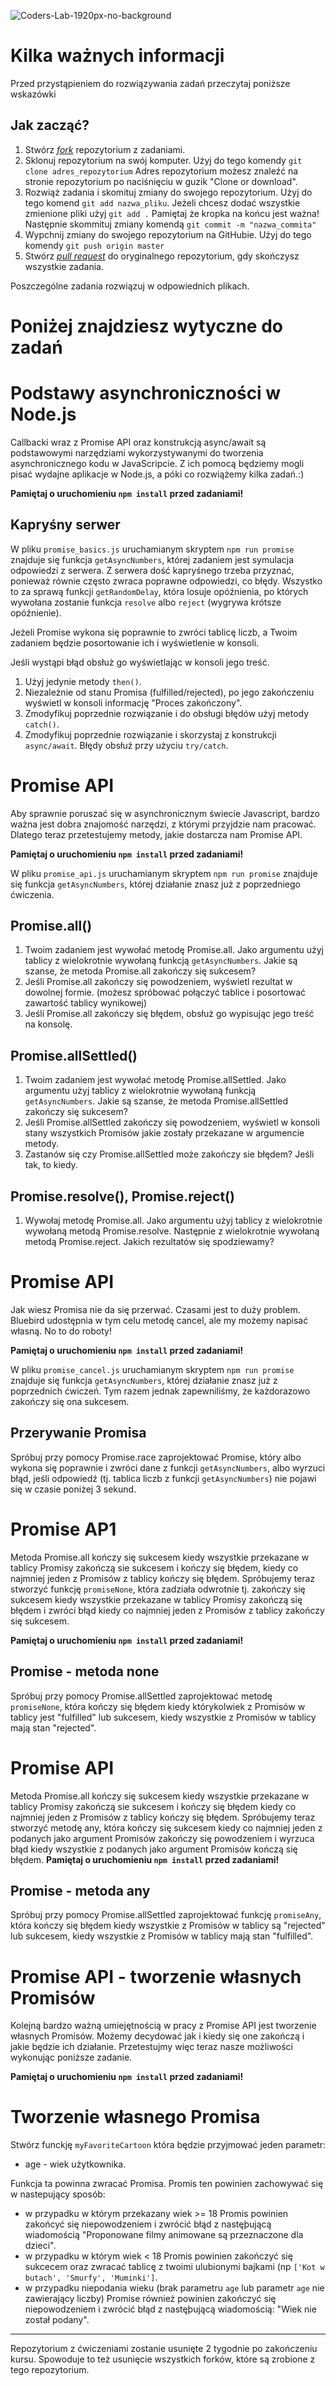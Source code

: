 ![Coders-Lab-1920px-no-background](https://user-images.githubusercontent.com/152855/73064373-5ed69780-3ea1-11ea-8a71-3d370a5e7dd8.png)

# Kilka ważnych informacji

Przed przystąpieniem do rozwiązywania zadań przeczytaj poniższe wskazówki

## Jak zacząć?

1. Stwórz [*fork*](https://guides.github.com/activities/forking/) repozytorium z zadaniami.
2. Sklonuj repozytorium na swój komputer. Użyj do tego komendy `git clone adres_repozytorium`
Adres repozytorium możesz znaleźć na stronie repozytorium po naciśnięciu w guzik "Clone or download".
3. Rozwiąż zadania i skomituj zmiany do swojego repozytorium. Użyj do tego komend `git add nazwa_pliku`.
Jeżeli chcesz dodać wszystkie zmienione pliki użyj `git add .` 
Pamiętaj że kropka na końcu jest ważna!
Następnie skommituj zmiany komendą `git commit -m "nazwa_commita"`
4. Wypchnij zmiany do swojego repozytorium na GitHubie.  Użyj do tego komendy `git push origin master`
5. Stwórz [*pull request*](https://help.github.com/articles/creating-a-pull-request) do oryginalnego repozytorium, gdy skończysz wszystkie zadania.

Poszczególne zadania rozwiązuj w odpowiednich plikach.

# Poniżej znajdziesz wytyczne do zadań

# Podstawy asynchroniczności w Node.js

Callbacki wraz z Promise API oraz konstrukcją async/await są podstawowymi narzędziami wykorzystywanymi do tworzenia asynchronicznego kodu w JavaScripcie. Z ich pomocą będziemy mogli pisać wydajne aplikacje w Node.js, a póki co rozwiążemy kilka zadań.:)

**Pamiętaj o uruchomieniu `npm install` przed zadaniami!**

## Kapryśny serwer

W pliku `promise_basics.js` uruchamianym skryptem `npm run promise` znajduje się funkcja `getAsyncNumbers`, której zadaniem jest symulacja odpowiedzi z serwera. Z serwera dość kapryśnego trzeba przyznać, ponieważ równie często zwraca poprawne odpowiedzi, co błędy. Wszystko to za sprawą funkcji `getRandomDelay`, która losuje opóźnienia, po których wywołana zostanie funkcja `resolve` albo `reject` (wygrywa krótsze opóźnienie).

Jeżeli Promise wykona się poprawnie to zwróci tablicę liczb, a Twoim zadaniem będzie posortowanie ich i wyświetlenie w konsoli.

Jeśli wystąpi błąd obsłuż go wyświetlając w konsoli jego treść.

1. Użyj jedynie metody `then()`.
2. Niezależnie od stanu Promisa (fulfilled/rejected), po jego zakończeniu wyświetl w konsoli informację "Proces zakończony".
3. Zmodyfikuj poprzednie rozwiązanie i do obsługi błędów użyj metody `catch()`.
4. Zmodyfikuj poprzednie rozwiązanie i skorzystaj z konstrukcji `async/await`. Błędy obsłuż przy użyciu `try/catch`.

# Promise API

Aby sprawnie poruszać się w asynchronicznym świecie Javascript, bardzo ważna jest dobra znajomość narzędzi, z którymi przyjdzie nam pracować. Dlatego teraz przetestujemy metody, jakie dostarcza nam Promise API.

**Pamiętaj o uruchomieniu `npm install` przed zadaniami!**

W pliku `promise_api.js` uruchamianym skryptem `npm run promise` znajduje się funkcja `getAsyncNumbers`, której działanie znasz już z poprzedniego ćwiczenia.

## Promise.all()

1. Twoim zadaniem jest wywołać metodę Promise.all. Jako argumentu użyj tablicy z wielokrotnie wywołaną funkcją `getAsyncNumbers`. Jakie są szanse, że metoda Promise.all zakończy się sukcesem?
2. Jeśli Promise.all zakończy się powodzeniem, wyświetl rezultat w dowolnej formie. (możesz spróbować połączyć tablice i posortować zawartość tablicy wynikowej)
3. Jeśli Promise.all zakończy się błędem, obsłuż go wypisując jego treść na konsolę.

## Promise.allSettled()
1. Twoim zadaniem jest wywołać metodę Promise.allSettled. Jako argumentu użyj tablicy z wielokrotnie wywołaną funkcją `getAsyncNumbers`. Jakie są szanse, że metoda Promise.allSettled zakończy się sukcesem?
2. Jeśli Promise.allSettled zakończy się powodzeniem, wyświetl w konsoli stany wszystkich Promisów jakie zostały przekazane w argumencie metody.
3. Zastanów się czy Promise.allSettled może zakończy sie błędem? Jeśli tak, to kiedy.

## Promise.resolve(), Promise.reject()
1. Wywołaj metodę Promise.all. Jako argumentu użyj tablicy z wielokrotnie wywołaną metodą Promise.resolve. Następnie z wielokrotnie wywołaną metodą Promise.reject. Jakich rezultatów się spodziewamy?
# Promise API

Jak wiesz Promisa nie da się przerwać. Czasami jest to duży problem. Bluebird udostępnia w tym celu metodę cancel, ale my możemy napisać własną. No to do roboty!

**Pamiętaj o uruchomieniu `npm install` przed zadaniami!**

W pliku `promise_cancel.js` uruchamianym skryptem `npm run promise` znajduje się funkcja `getAsyncNumbers`, której działanie znasz już z poprzednich ćwiczeń. Tym razem jednak zapewniliśmy, że każdorazowo zakończy się ona sukcesem. 

## Przerywanie Promisa
Spróbuj przy pomocy Promise.race zaprojektować Promise, który albo wykona się poprawnie i zwróci dane z funkcji `getAsyncNumbers`, albo wyrzuci błąd, jeśli odpowiedź (tj. tablica liczb z funkcji `getAsyncNumbers`) nie pojawi się w czasie poniżej 3 sekund.

# Promise AP1

Metoda Promise.all kończy się sukcesem kiedy wszystkie przekazane w tablicy Promisy zakończą sie sukcesem i kończy się błędem, kiedy co najmniej jeden z Promisów z tablicy kończy się błędem. Spróbujemy teraz stworzyć funkcję `promiseNone`, która zadziała odwrotnie tj. zakończy się sukcesem kiedy wszystkie przekazane w tablicy Promisy zakończą się błędem i zwróci błąd kiedy co najmniej jeden z Promisów z tablicy zakończy się sukcesem. 

**Pamiętaj o uruchomieniu `npm install` przed zadaniami!**

## Promise - metoda none
Spróbuj przy pomocy Promise.allSettled zaprojektować metodę `promiseNone`, która kończy się błędem kiedy którykolwiek z Promisów w tablicy jest "fulfilled" lub sukcesem, kiedy wszystkie z Promisów w tablicy mają stan "rejected".
# Promise API

Metoda Promise.all kończy się sukcesem kiedy wszystkie przekazane w tablicy Promisy zakończą sie sukcesem i kończy się błędem kiedy co najmniej jeden z Promisów z tablicy kończy się błędem. Spróbujemy teraz stworzyć metodę any, która kończy się sukcesem kiedy co najmniej jeden z podanych jako argument Promisów zakończy się powodzeniem i wyrzuca błąd kiedy wszystkie z podanych jako argument Promisów kończą się błędem.
**Pamiętaj o uruchomieniu `npm install` przed zadaniami!**

## Promise - metoda any
Spróbuj przy pomocy Promise.allSettled zaprojektować funkcję `promiseAny`, która kończy się błędem kiedy wszystkie z Promisów w tablicy są "rejected" lub sukcesem, kiedy wszystkie z Promisów w tablicy mają stan "fulfilled".
# Promise API - tworzenie własnych Promisów

Kolejną bardzo ważną umiejętnością w pracy z Promise API jest tworzenie własnych Promisów. Możemy decydować jak i kiedy się one zakończą i jakie będzie ich działanie. Przetestujmy więc teraz nasze możliwości wykonując poniższe zadanie.

**Pamiętaj o uruchomieniu `npm install` przed zadaniami!**


# Tworzenie własnego Promisa

Stwórz funckję `myFavoriteCartoon` która będzie przyjmować jeden parametr:
 - age - wiek użytkownika.
 
 Funkcja ta powinna zwracać Promisa. Promis ten powinien zachowywać się w nastepujący sposób:
 - w przypadku w którym przekazany wiek >= 18 Promis powinien zakońcyć się niepowodzeniem i zwrócić błąd z nastęþującą wiadomością "Proponowane filmy animowane są przeznaczone dla dzieci".
 - w przypadku w którym wiek < 18 Promis powinien zakończyć się sukcecem oraz zwracać tablicę z twoimi ulubionymi bajkami (np ```['Kot w butach', 'Smurfy', 'Muminki']```.
 - w przypadku niepodania wieku (brak parametru `age` lub parametr `age` nie zawierający liczby) Promise również powinien zakończyć się niepowodzeniem i zwrócić błąd z nastęþującą wiadomością: "Wiek nie został podany".

---

Repozytorium z ćwiczeniami zostanie usunięte 2 tygodnie po zakończeniu kursu. Spowoduje to też usunięcie wszystkich forków, które są zrobione z tego repozytorium.
